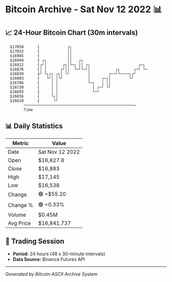 # Bitcoin Archive - Sat Nov 12 2022 📊

## 📈 24-Hour Bitcoin Chart (30m intervals)

```
  $17058      ┤            ┌┐                                  
  $17022      ┤            ││                                  
  $16985      ┤            ││                                  
  $16949      ┤ ┌┐         ││   ┌┐                             
  $16912      ┤┌┘│       ┌┐│└─┐ ││ ┌┐                     ┌─┐  
  $16876      ┤│ │      ┌┘││  └─┘└─┘│           ┌┐      ┌─┘ └─ 
  $16839      ┼┘ └┐┌┐ ┌┐│ └┘        │        ┌──┘└────┐┌┘      
  $16803      ┤   └┘│ │└┘           │     ┌─┐│        └┘       
  $16766      ┤     │ │             └─┐   │ ││                 
  $16730      ┤     │ │               │ ┌─┘ └┘                 
  $16693      ┤     │ │               └─┘                      
  $16656      ┤     └┐│                                        
  $16620      ┤      └┘                                        
        ────────────────────────────────────────────────→
        Time
```

## 📊 Daily Statistics

| Metric | Value |
|--------|-------|
| Date | Sat Nov 12 2022 |
| Open | $16,827.8 |
| Close | $16,883 |
| High | $17,145 |
| Low | $16,538 |
| Change | 🟢 +$55.20 |
| Change % | 🟢 +0.33% |
| Volume | $0.45M |
| Avg Price | $16,841.737 |

## 📅 Trading Session

- **Period:** 24 hours (48 x 30-minute intervals)
- **Data Source:** Binance Futures API

---
*Generated by Bitcoin-ASCII Archive System*
